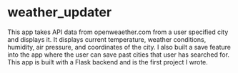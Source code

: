 # weather_updater

This app takes API data from openweaether.com from a user specified city and displays it. It displays current temperature, 
weather conditions, humidity, air pressure, and coordinates of the city. I also built a save feature into the app where
the user can save past cities that user has searched for. This app is built with a Flask backend and is the first project 
I wrote.
